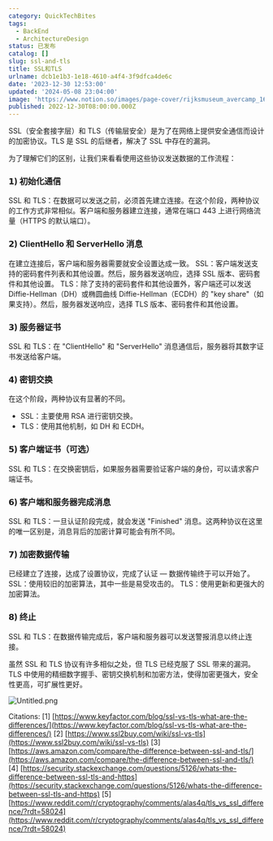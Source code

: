 ```yaml
---
category: QuickTechBites
tags:
  - BackEnd
  - ArchitectureDesign
status: 已发布
catalog: []
slug: ssl-and-tls
title: SSL和TLS
urlname: dcb1e1b3-1e18-4610-a4f4-3f9dfca4de6c
date: '2023-12-30 12:53:00'
updated: '2024-05-08 23:04:00'
image: 'https://www.notion.so/images/page-cover/rijksmuseum_avercamp_1620.jpg'
published: 2022-12-30T08:00:00.000Z
---
```


SSL（安全套接字层）和 TLS（传输层安全）是为了在网络上提供安全通信而设计的加密协议。TLS 是 SSL 的后继者，解决了 SSL 中存在的漏洞。


为了理解它们的区别，让我们来看看使用这些协议发送数据的工作流程：


### 𝟭) 初始化通信


SSL 和 TLS：在数据可以发送之前，必须首先建立连接。在这个阶段，两种协议的工作方式非常相似。客户端和服务器建立连接，通常在端口 443 上进行网络流量（HTTPS 的默认端口）。


### 𝟮) ClientHello 和 ServerHello 消息


在建立连接后，客户端和服务器需要就安全设置达成一致。
SSL：客户端发送支持的密码套件列表和其他设置。然后，服务器发送响应，选择 SSL 版本、密码套件和其他设置。
TLS：除了支持的密码套件和其他设置外，客户端还可以发送 Diffie-Hellman（DH）或椭圆曲线 Diffie-Hellman（ECDH）的 "key share"（如果支持）。然后，服务器发送响应，选择 TLS 版本、密码套件和其他设置。


### 𝟯) 服务器证书


SSL 和 TLS：在 "ClientHello" 和 "ServerHello" 消息通信后，服务器将其数字证书发送给客户端。


### 𝟰) 密钥交换


在这个阶段，两种协议有显著的不同。
- SSL：主要使用 RSA 进行密钥交换。
- TLS：使用其他机制，如 DH 和 ECDH。


### 𝟱) 客户端证书（可选）


SSL 和 TLS：在交换密钥后，如果服务器需要验证客户端的身份，可以请求客户端证书。


### 𝟲) 客户端和服务器完成消息


SSL 和 TLS：一旦认证阶段完成，就会发送 "Finished" 消息。这两种协议在这里的唯一区别是，消息背后的加密计算可能会有所不同。


### 𝟳) 加密数据传输


已经建立了连接，达成了设置协议，完成了认证 — 数据传输终于可以开始了。
SSL：使用较旧的加密算法，其中一些是易受攻击的。
TLS：使用更新和更强大的加密算法。


### 𝟴) 终止


SSL 和 TLS：在数据传输完成后，客户端和服务器可以发送警报消息以终止连接。


虽然 SSL 和 TLS 协议有许多相似之处，但 TLS 已经克服了 SSL 带来的漏洞。TLS 中使用的精细数字握手、密钥交换机制和加密方法，使得加密更强大，安全性更高，可扩展性更好。


![Untitled.png](https://prod-files-secure.s3.us-west-2.amazonaws.com/5d24fe63-e567-4804-86f9-9fdc62e13082/8ff987c5-7f31-4b50-83f5-c69ee7578c4a/Untitled.png?X-Amz-Algorithm=AWS4-HMAC-SHA256&X-Amz-Content-Sha256=UNSIGNED-PAYLOAD&X-Amz-Credential=ASIAZI2LB466THY5ATGS%2F20250323%2Fus-west-2%2Fs3%2Faws4_request&X-Amz-Date=20250323T053704Z&X-Amz-Expires=3600&X-Amz-Security-Token=IQoJb3JpZ2luX2VjEHMaCXVzLXdlc3QtMiJIMEYCIQCaLcgmwLIDJiCixfELKHKOoBoiQpm7duabwwm3DF%2BNUQIhAJP9nPdPO33F%2BMHMkfngAIqwC4D5UY4dOFZcU0LTpD4gKogECMz%2F%2F%2F%2F%2F%2F%2F%2F%2F%2FwEQABoMNjM3NDIzMTgzODA1IgwSYxfhZc41Hek%2BNboq3AMfrVyB2P%2B%2BQ7wL0%2FJA3PtuEjmRK81Zm%2B39jy0bkI4Ip60TxQ7e7RMtMDmyxM3DdEgKnHQLw9pjK9uUdIFD3hA0HjKUvh9BdC63b9fGLSMd%2B7eTafposstHXOQDyQTtCmW3t2ssxGrwFVHwUVMYMdyRnDCKFtEVrwmKo56hFM87L3X44lSC9jNaxnH1YVpnYbOw%2BMncM%2BT7siC%2F9g7wVkc2vOCQn4tAIxxMc3fGUtuXkMEbdnYdIKzl95jWNMNVboXIau6hsIdKYRqzYi21NdUAFhN%2ByxNozpfgW6CLcxBU4BMR3SY2YKAiVsTRGvWYXwv1wt9w%2FFT5jHcaAegrcQyKTGkHjZQs7higxU67zmJdc5ikqZzcICY%2BDM47E%2BjcoTgb7NphIEw9tc0uKywrWlkiWsLreM0dUt9v1csoHMLLnG44IopZcKi0ndNtQsOrFg9kiHFXDW8QpnCpjLqLDFvQJGc3Ow4bbIGM1HZafCMpdGts4zbRHN7HjGiMFYjO2mMFccSr1OHRVZumhjsRJuX88PtJaFAIKzgL2uWQHTYqUyhOpfSqxqLyetI0zWCRBorsW935jSl6OoshbmXg689zZznj%2BxHDh%2F5btbje8I98dcPd532r0Z1Eqp0hpzD28f2%2BBjqkAWt9VIEhFkU2oEJjORJSmo7trE1iBtHMmMo3xihXNRZtqmAeIksUCXJYPW1eDIp8IOBcJzIDJctRobqzKYj9puIXfdYnO10jepr%2Bk4aW0O96LCgIF%2BGZpD7DeDuwD4t5gR%2FjXcXHUKn7CpG2UDnshZx7Fq8WENr%2Fd0%2FlQgBeipjmVxGwKAX%2BO3fLT9n3DpPdF6wWpCNk7EvHlYB0cSwWKuikIEno&X-Amz-Signature=be3e3f2e33f13672b58807d5dd7a2516bce04906e492a51171f23c9faea88b65&X-Amz-SignedHeaders=host&x-id=GetObject)


Citations:
[1] [https://www.keyfactor.com/blog/ssl-vs-tls-what-are-the-differences/](https://www.keyfactor.com/blog/ssl-vs-tls-what-are-the-differences/)
[2] [https://www.ssl2buy.com/wiki/ssl-vs-tls](https://www.ssl2buy.com/wiki/ssl-vs-tls)
[3] [https://aws.amazon.com/compare/the-difference-between-ssl-and-tls/](https://aws.amazon.com/compare/the-difference-between-ssl-and-tls/)
[4] [https://security.stackexchange.com/questions/5126/whats-the-difference-between-ssl-tls-and-https](https://security.stackexchange.com/questions/5126/whats-the-difference-between-ssl-tls-and-https)
[5] [https://www.reddit.com/r/cryptography/comments/alas4q/tls_vs_ssl_difference/?rdt=58024](https://www.reddit.com/r/cryptography/comments/alas4q/tls_vs_ssl_difference/?rdt=58024)

